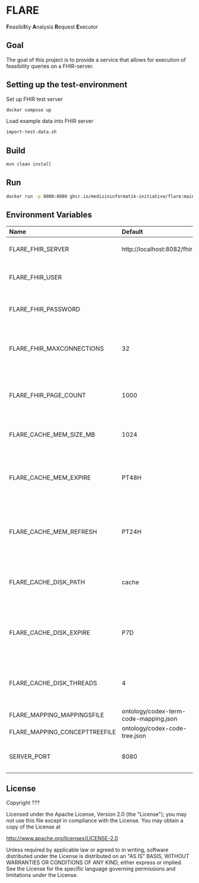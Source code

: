 # FLARE

**F**easibi**l**ity **A**nalysis **R**equest **E**xecutor

## Goal

The goal of this project is to provide a service that allows for execution of feasibility queries on a FHIR-server.

## Setting up the test-environment

Set up FHIR test server

```sh 
docker compose up
```

Load example data into FHIR server

```sh 
import-test-data.sh
```

## Build

```sh
mvn clean install
```

## Run

```sh
docker run -p 8080:8080 ghcr.io/medizininformatik-initiative/flare:main
```

## Environment Variables

| Name                          | Default                               | Description                                                                                      |
|:------------------------------|:--------------------------------------|:-------------------------------------------------------------------------------------------------|
| FLARE_FHIR_SERVER             | http://localhost:8082/fhir            | The base URL of the FHIR server to use.                                                          |
| FLARE_FHIR_USER               |                                       | The username to use for HTTP Basic Authentication.                                               |
| FLARE_FHIR_PASSWORD           |                                       | The password to use for HTTP Basic Authentication.                                               |
| FLARE_FHIR_MAXCONNECTIONS     | 32                                    | The maximum number of connections Flare opens towards the FHIR server.                           |
| FLARE_FHIR_PAGE_COUNT         | 1000                                  | The number of resources per page to request from the FHIR server.                                |
| FLARE_CACHE_MEM_SIZE_MB       | 1024                                  | The size of the in-memory cache in mebibytes.                                                    |
| FLARE_CACHE_MEM_EXPIRE        | PT48H                                 | The duration after which in-memory cache entries should expire in [ISO 8601 durations][1].       |
| FLARE_CACHE_MEM_REFRESH       | PT24H                                 | The duration after which in-memory cache entries should be refreshed in [ISO 8601 durations][1]. |
| FLARE_CACHE_DISK_PATH         | cache                                 | The name of the directory in which the on-disk cache should be written.                          |
| FLARE_CACHE_DISK_EXPIRE       | P7D                                   | The duration after which on-disk cache entries should expire in [ISO 8601 durations][1].         |
| FLARE_CACHE_DISK_THREADS      | 4                                     | The number of threads the disk cache should use for reading and writing entries.                 |
| FLARE_MAPPING_MAPPINGSFILE    | ontology/codex-term-code-mapping.json |                                                                                                  |
| FLARE_MAPPING_CONCEPTTREEFILE | ontology/codex-code-tree.json         |                                                                                                  |
| SERVER_PORT                   | 8080                                  | The port at which Flare provides its REST API.                                                   |

## License

Copyright ???

Licensed under the Apache License, Version 2.0 (the "License"); you may not use this file except in compliance with the License. You may obtain a copy of the License at

http://www.apache.org/licenses/LICENSE-2.0

Unless required by applicable law or agreed to in writing, software distributed under the License is distributed on an "AS IS" BASIS, WITHOUT WARRANTIES OR CONDITIONS OF ANY KIND, either express or implied. See the License for the specific language governing permissions and limitations under the License.

[1]: <https://en.wikipedia.org/wiki/ISO_8601>
